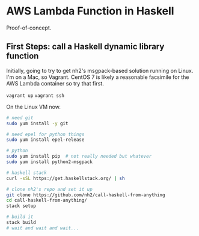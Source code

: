 # AWS Lambda Function in Haskell

Proof-of-concept.

## First Steps: call a Haskell dynamic library function

Initially, going to try to get nh2's msgpack-based solution
running on Linux. I'm on a Mac, so Vagrant. CentOS 7 is likely
a reasonable facsimile for the AWS Lambda container so try
that first.

`vagrant up`
`vagrant ssh`

On the Linux VM now.

``` sh
# need git
sudo yum install -y git

# need epel for python things
sudo yum install epel-release

# python
sudo yum install pip  # not really needed but whatever
sudo yum install python2-msgpack

# haskell stack
curl -sSL https://get.haskellstack.org/ | sh

# clone nh2's repo and set it up
git clone https://github.com/nh2/call-haskell-from-anything
cd call-haskell-from-anything/
stack setup

# build it
stack build
# wait and wait and wait...

